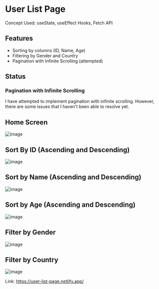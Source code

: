 # User List Page
Concept Used: useState, useEffect Hooks, Fetch API

## Features

- Sorting by columns (ID, Name, Age)
- Filtering by Gender and Country
- Pagination with Infinite Scrolling (attempted)

## Status

### Pagination with Infinite Scrolling

I have attempted to implement pagination with infinite scrolling. However, there are some issues that I haven't been able to resolve yet.

## Home Screen
![image](https://github.com/user-attachments/assets/378daac2-5eec-4fee-8f5b-5379669a73d3)

## Sort By ID (Ascending and Descending)
![image](https://github.com/user-attachments/assets/26e36588-42e0-47fd-82ba-209248ab91d3)

## Sort by Name (Ascending and Descending)
![image](https://github.com/user-attachments/assets/e7d4c0ee-015c-49d3-9e36-35999899d842)

## Sort by Age (Ascending and Descending)
![image](https://github.com/user-attachments/assets/a8687845-551f-498a-9696-8e2957f4218c)

## Filter by Gender
![image](https://github.com/user-attachments/assets/f8c9fbb2-3af6-4dba-93c9-7df566558e5a)

## Filter by Country
![image](https://github.com/user-attachments/assets/a5a4a5cb-0825-4f83-926c-f956e542bcd0)

Link: https://user-list-page.netlify.app/





